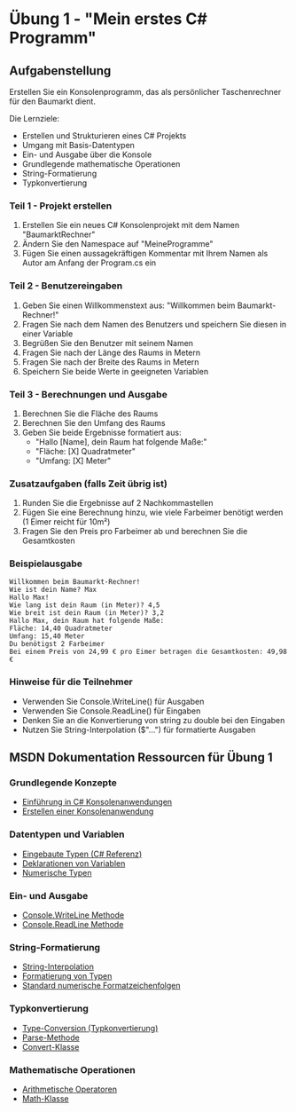# Übung 1 - "Mein erstes C# Programm"

## Aufgabenstellung

Erstellen Sie ein Konsolenprogramm, das als persönlicher Taschenrechner für den Baumarkt dient.

Die Lernziele:

- Erstellen und Strukturieren eines C# Projekts
- Umgang mit Basis-Datentypen
- Ein- und Ausgabe über die Konsole
- Grundlegende mathematische Operationen
- String-Formatierung
- Typkonvertierung

### Teil 1 - Projekt erstellen 

1. Erstellen Sie ein neues C# Konsolenprojekt mit dem Namen "BaumarktRechner"
2. Ändern Sie den Namespace auf "MeineProgramme"
3. Fügen Sie einen aussagekräftigen Kommentar mit Ihrem Namen als Autor am Anfang der Program.cs ein

### Teil 2 - Benutzereingaben 

1. Geben Sie einen Willkommenstext aus: "Willkommen beim Baumarkt-Rechner!"
2. Fragen Sie nach dem Namen des Benutzers und speichern Sie diesen in einer Variable
3. Begrüßen Sie den Benutzer mit seinem Namen
4. Fragen Sie nach der Länge des Raums in Metern
5. Fragen Sie nach der Breite des Raums in Metern
6. Speichern Sie beide Werte in geeigneten Variablen

### Teil 3 - Berechnungen und Ausgabe 

1. Berechnen Sie die Fläche des Raums
2. Berechnen Sie den Umfang des Raums
3. Geben Sie beide Ergebnisse formatiert aus:
   - "Hallo [Name], dein Raum hat folgende Maße:"
   - "Fläche: [X] Quadratmeter"
   - "Umfang: [X] Meter"

### Zusatzaufgaben (falls Zeit übrig ist)

1. Runden Sie die Ergebnisse auf 2 Nachkommastellen
2. Fügen Sie eine Berechnung hinzu, wie viele Farbeimer benötigt werden (1 Eimer reicht für 10m²)
3. Fragen Sie den Preis pro Farbeimer ab und berechnen Sie die Gesamtkosten

### Beispielausgabe

```
Willkommen beim Baumarkt-Rechner!
Wie ist dein Name? Max
Hallo Max!
Wie lang ist dein Raum (in Meter)? 4,5
Wie breit ist dein Raum (in Meter)? 3,2
Hallo Max, dein Raum hat folgende Maße:
Fläche: 14,40 Quadratmeter
Umfang: 15,40 Meter
Du benötigst 2 Farbeimer
Bei einem Preis von 24,99 € pro Eimer betragen die Gesamtkosten: 49,98 €
```

### Hinweise für die Teilnehmer

- Verwenden Sie Console.WriteLine() für Ausgaben
- Verwenden Sie Console.ReadLine() für Eingaben
- Denken Sie an die Konvertierung von string zu double bei den Eingaben
- Nutzen Sie String-Interpolation ($"...") für formatierte Ausgaben

## MSDN Dokumentation Ressourcen für Übung 1

### Grundlegende Konzepte

- [Einführung in C# Konsolenanwendungen](https://learn.microsoft.com/de-de/dotnet/csharp/tutorials/console-teleprompter)
- [Erstellen einer Konsolenanwendung](https://learn.microsoft.com/de-de/dotnet/core/tutorials/with-visual-studio?pivots=dotnet-7-0)

### Datentypen und Variablen

- [Eingebaute Typen (C# Referenz)](https://learn.microsoft.com/de-de/dotnet/csharp/language-reference/builtin-types/built-in-types)
- [Deklarationen von Variablen](https://learn.microsoft.com/de-de/dotnet/csharp/programming-guide/classes-and-structs/variables)
- [Numerische Typen](https://learn.microsoft.com/de-de/dotnet/csharp/language-reference/builtin-types/numeric-types)

### Ein- und Ausgabe

- [Console.WriteLine Methode](https://learn.microsoft.com/de-de/dotnet/api/system.console.writeline)
- [Console.ReadLine Methode](https://learn.microsoft.com/de-de/dotnet/api/system.console.readline)

### String-Formatierung

- [String-Interpolation](https://learn.microsoft.com/de-de/dotnet/csharp/language-reference/tokens/interpolated)
- [Formatierung von Typen](https://learn.microsoft.com/de-de/dotnet/standard/base-types/formatting-types)
- [Standard numerische Formatzeichenfolgen](https://learn.microsoft.com/de-de/dotnet/standard/base-types/standard-numeric-format-strings)

### Typkonvertierung

- [Type-Conversion (Typkonvertierung)](https://learn.microsoft.com/de-de/dotnet/csharp/programming-guide/types/casting-and-type-conversions)
- [Parse-Methode](https://learn.microsoft.com/de-de/dotnet/api/system.double.parse)
- [Convert-Klasse](https://learn.microsoft.com/de-de/dotnet/api/system.convert)

### Mathematische Operationen

- [Arithmetische Operatoren](https://learn.microsoft.com/de-de/dotnet/csharp/language-reference/operators/arithmetic-operators)
- [Math-Klasse](https://learn.microsoft.com/de-de/dotnet/api/system.math)
